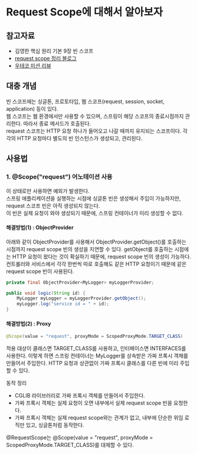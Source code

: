 # Request Scope에 대해서 알아보자

## 참고자료 

- 김영한 핵심 원리 기본 9장 빈 스코프
- [request scope 정리 블로그](https://velog.io/@rolroralra/Bean-Scope-Proxy#request-scope)
- [우테코 미션 리뷰](https://github.com/woowacourse/spring-roomescape-member/pull/88#discussion_r1597484091)

## 대충 개념

빈 스코프에는 싱글톤, 프로토타입, 웹 스코프(request, session, socket, application) 등이 있다.   
웹 스코프는 웹 환경에서만 사용할 수 있으며, 스프링이 해당 스코프의 종료시점까지 관리한다. 따라서 종료 메서드가 호출된다.    
request 스코프는 HTTP 요청 하나가 들어오고 나갈 때까지 유지되는 스코프이다. 각각의 HTTP 요청마다 별도의 빈 인스턴스가 생성되고, 관리된다.   

## 사용법

### 1. @Scope("request") 어노테이션 사용

이 상태로만 사용하면 예외가 발생한다.   
스프링 애플리케이션을 실행하는 시점에 싱글톤 빈은 생성해서 주입이 가능하지만, request 스코프 빈은 아직 생성되지 않는다.   
이 빈은 실제 요청이 와야 생성되기 때문에, 스프링 컨테이너가 미리 생성할 수 없다.

#### 해결방법(1) : ObjectProvider

아래와 같이 ObjectProvider를 사용해서 ObjectProvider.getObject()를 호출하는 시점까지 request scope 빈의 생성을 지연할 수 있다.
getObject를 호출하는 시점에는 HTTP 요청이 왔다는 것이 확실하기 때문에, request scope 빈의 생성이 가능하다.   
컨트롤러와 서비스에서 각각 한번씩 따로 호출해도 같은 HTTP 요청이기 때문에 같은 request scope 빈이 사용된다.

```java
private final ObjectProvider<MyLogger> myLoggerProvider;

public void logic(String id) {
    MyLogger myLogger = myLoggerProvider.getObject();
    myLogger.log("service id = " + id);
}
```

#### 해결방법(2) : Proxy

```java
@Scope(value = "request", proxyMode = ScopedProxyMode.TARGET_CLASS)
```

적용 대상이 클래스면 TARGET_CLASS를 사용하고, 인터페이스면 INTERFACES를 사용한다.
이렇게 하면 스프링 컨테이너는 MyLogger를 상속받은 가짜 프록시 객체를 만들어서 주입한다.
HTTP 요청과 상관없이 가짜 프록시 클래스를 다른 빈에 미리 주입할 수 있다.

동작 정리
- CGLIB 라이브러리로 가짜 프록시 객체를 만들어서 주입한다.
- 가짜 프록시 객체는 실제 요청이 오면 내부에서 실제 request scope 빈을 요청한다.
- 가짜 프록시 객체는 실제 request scope와는 관계가 없고, 내부에 단순한 위임 로직만 있고, 싱글톤처럼 동작한다.

@RequestScope는 @Scope(value = "request", proxyMode = ScopedProxyMode.TARGET_CLASS)를 대체할 수 있다.
